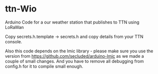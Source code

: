 # ttn-Wio
Arduino Code for a our weather station that publishes to TTN using LoRaWan

Copy secrets.h.template -> secrets.h and copy details from your TTN console.

Also this code depends on the lmic library - please make sure you use the version from https://github.com/secluded/arduino-lmic as we made a couple of small changes.
And you have to remove all debugging from config.h for it to compile small enough.